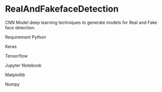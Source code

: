 # RealAndFakefaceDetection
CNN Model deep learning techniques to generate models for Real and Fake face detection.



Requirement
Python

Keras

Tensorflow

Jupyter Notebook

Matplotlib

Numpy
